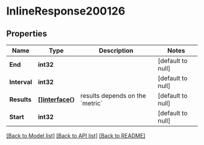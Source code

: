 # InlineResponse200126

## Properties
Name | Type | Description | Notes
------------ | ------------- | ------------- | -------------
**End** | **int32** |  | [default to null]
**Interval** | **int32** |  | [default to null]
**Results** | [**[]interface{}**](interface{}.md) | results depends on the &#x60;metric&#x60; | [default to null]
**Start** | **int32** |  | [default to null]

[[Back to Model list]](../README.md#documentation-for-models) [[Back to API list]](../README.md#documentation-for-api-endpoints) [[Back to README]](../README.md)

